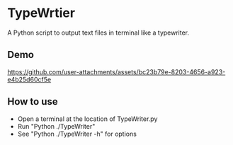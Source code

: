 # TypeWrtier

A Python script to output text files in terminal like a typewriter.

## Demo

https://github.com/user-attachments/assets/bc23b79e-8203-4656-a923-e4b25d60cf5e

## How to use
- Open a terminal at the location of TypeWriter.py
- Run "Python ./TypeWriter"
- See "Python ./TypeWriter -h" for options
